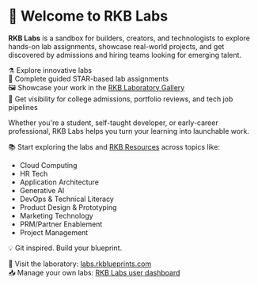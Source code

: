 # 👋 Welcome to RKB Labs

**RKB Labs** is a sandbox for builders, creators, and technologists to explore hands-on lab assignments, showcase real-world projects, and get discovered by admissions and hiring teams looking for emerging talent.

⚗️ Explore innovative labs  
🧠 Complete guided STAR-based lab assignments  
🖼️ Showcase your work in the [RKB Laboratory Gallery](https://labs.rkblueprints.com/projects)  
🚀 Get visibility for college admissions, portfolio reviews, and tech job pipelines  

Whether you're a student, self-taught developer, or early-career professional, RKB Labs helps you turn your learning into launchable work.  


📚 Start exploring the labs and [RKB Resources](https://docs.rkblueprints.com) across topics like:
- Cloud Computing
- HR Tech
- Application Architecture
- Generative AI
- DevOps & Technical Literacy
- Product Design & Prototyping
- Marketing Technology
- PRM/Partner Enablement
- Project Management

💡 Git inspired. Build your blueprint.

🔗 Visit the laboratory: [labs.rkblueprints.com](https://labs.rkblueprints.com)  
📥 Manage your own labs: [RKB Labs user dashboard](https://labs.rkblueprints.com/dashboard)
